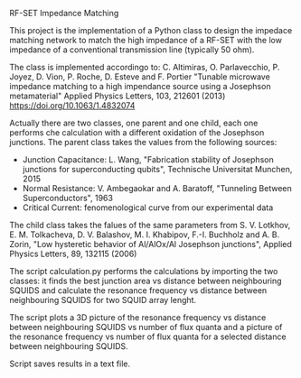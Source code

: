 RF-SET Impedance Matching

This project is the implementation of a Python class to design the impedace matching network to match the high impedance of a RF-SET with the low impedance of a conventional transmission line (typically 50 ohm).

The class is implemented accordingo to:
C. Altimiras, O. Parlavecchio, P. Joyez, D. Vion, P. Roche, D. Esteve and F. Portier
"Tunable microwave impedance matching to a high impendance source using a Josephson metamaterial"
Applied Physics Letters, 103, 212601 (2013)
https://doi.org/10.1063/1.4832074

Actually there are two classes, one parent and one child, each one performs che calculation with a different oxidation of the Josephson junctions.
The parent class takes the values from the following sources:

- Junction Capacitance: L. Wang, "Fabrication stability of Josephson junctions for superconducting qubits",   Technische Universitat Munchen, 2015
- Normal Resistance: V. Ambegaokar and A. Baratoff, "Tunneling Between Superconductors", 1963
- Critical Current: fenomenological curve from our experimental data

The child class takes the falues of the same parameters from S. V. Lotkhov, E. M. Tolkacheva, D. V. Balashov, M. I. Khabipov, F.-I. Buchholz and A. B. Zorin, "Low hysteretic behavior of Al/AlOx/Al Josephson junctions", Applied Physics Letters, 89, 132115 (2006)

The script calculation.py performs the calculations by importing the two classes: it finds the best junction area vs distance between neighbouring SQUIDS and calculate the resonance frequency vs distance between neighbouring SQUIDS for two SQUID array lenght.

The script plots a 3D picture of the resonance frequency vs distance between neighbouring SQUIDS vs number of flux quanta and a picture of the resonance frequency vs number of flux quanta for a selected distance between neighbouring SQUIDS.

Script saves results in a text file.


